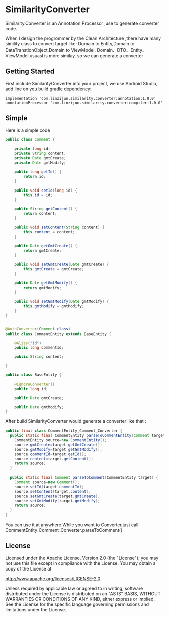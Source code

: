 # SimilarityConverter

Similarity.Converter  is an Annotation Processor ,use to generate converter code.

When I design the progrommer by the Clean Architecture ,there have many simility class to convert target like: Domain to Entity,Domain to DataTranstionObject,Domain to ViewModel.
Domain、DTO、Entity、ViewModel usuasl is more similay. so we can generate a converter

## Getting Started

   First include SimilarityConverter into your project, we use Android Studio, add line on you build.gradle dependency:

```
implementation 'com.linzijun.similarity.converter:annotation:1.0.0'
annotationProcessor 'com.linzijun.similarity.converter:compiler:1.0.0'
```

## Simple

  Here is a simple code 
```java
public class Comment {

    private long id;
    private String content;
    private Date gmtCreate;
    private Date gmtModify;

    public long getId() {
        return id;
    }

    public void setId(long id) {
        this.id = id;
    }

    public String getContent() {
        return content;
    }

    public void setContent(String content) {
        this.content = content;
    }

    public Date getGmtCreate() {
        return gmtCreate;
    }

    public void setGmtCreate(Date gmtCreate) {
        this.gmtCreate = gmtCreate;
    }

    public Date getGmtModify() {
        return gmtModify;
    }

    public void setGmtModify(Date gmtModify) {
        this.gmtModify = gmtModify;
    }
}


@AutoConverter(Comment.class)
public class CommentEntity extends BaseEntity {

    @Alias("id")
    public long commentId;

    public String content;

}

public class BaseEntity {

    @IgnoreConverter()
    public long id;

    public Date gmtCreate;

    public Date gmtModify;
}

```
After build SimilarityConverter would generate a converter like that :
``` java
public final class CommentEntity_Comment_Converter {
  public static final CommentEntity parseToCommentEntity(Comment target) {
    CommentEntity source=new CommentEntity();
    source.gmtCreate=target.getGmtCreate();
    source.gmtModify=target.getGmtModify();
    source.commentId=target.getId();
    source.content=target.getContent();
    return source;
  }

  public static final Comment parseToComment(CommentEntity target) {
    Comment source=new Comment();
    source.setId(target.commentId);
    source.setContent(target.content);
    source.setGmtCreate(target.gmtCreate);
    source.setGmtModify(target.gmtModify);
    return source;
  }
}
```


You can use it at anywhere While you want to Converter,just call CommentEntity_Comment_Converter.parseToComment()

## License

Licensed under the Apache License, Version 2.0 (the "License");
you may not use this file except in compliance with the License.
You may obtain a copy of the License at

http://www.apache.org/licenses/LICENSE-2.0

Unless required by applicable law or agreed to in writing, software
distributed under the License is distributed on an "AS IS" BASIS,
WITHOUT WARRANTIES OR CONDITIONS OF ANY KIND, either express or implied.
See the License for the specific language governing permissions and
limitations under the License.